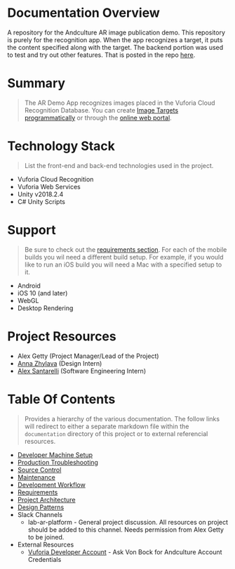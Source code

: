 # Documentation Overview

A repository for the Andculture AR image publication demo. This repository is purely for the recognition app. When the app recognizes a target, it puts the content specified along with the target. The backend portion was used to test and try out other features. That is posted in the repo [here]().

Summary
=================
> The AR Demo App recognizes images placed in the Vuforia Cloud Recognition Database. You can create [Image Targets programmatically](https://library.vuforia.com/articles/Solution/How-To-Use-the-Vuforia-Web-Services-API.html#How-To-Add-a-Target) or through the [online web portal](https://developer.vuforia.com/target-manager).

Technology Stack
=================
> List the front-end and back-end technologies used in the project.

* Vuforia Cloud Recognition
* Vuforia Web Services 
* Unity v2018.2.4
* C# Unity Scripts

Support
=================
> Be sure to check out the [requirements section](). For each of the mobile builds you wil need a different build setup. For example, if you would like to run an iOS build you will need a Mac with a specified setup to it.
 
* Android 
* iOS 10 (and later)
* WebGL
* Desktop Rendering

Project Resources
=================
* Alex Getty (Project Manager/Lead of the Project)
* [Anna Zhylava](https://www.linkedin.com/in/annazhylava/) (Design Intern)
* [Alex Santarelli](https://www.linkedin.com/in/alexsantarelli/) (Software Engineering Intern)

Table Of Contents
=================
> Provides a hierarchy of the various documentation. The follow links will redirect to either a separate markdown file within the `documentation` directory of this project or to external referencial resources.
* [Developer Machine Setup](documentation/developer-machine-setup.md)
* [Production Troubleshooting](documentation/production-troubleshooting.md)
* [Source Control](documentation/source-control.md)
* [Maintenance](documentation/maintenance.md)
* [Development Workflow](documentation/development-workflow.md)
* [Requirements](documentation/summary.md)
* [Project Architecture](documentation/project-architecture.md)
* [Design Patterns](documentation/design-patterns.md)
* Slack Channels
  * lab-ar-platform - General project discussion.  All resources on project should be added to this channel. Needs permission from Alex Getty to be joined. 
* External Resources
  * [Vuforia Developer Account](https://developer.vuforia.com/) - Ask Von Bock for Andculture Account Credentials

